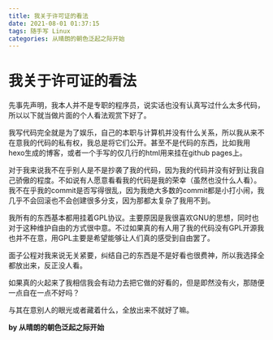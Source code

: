 ```yaml
---
title: 我关于许可证的看法
date: 2021-08-01 01:37:15
tags: 随手写 Linux
categories: 从晴朗的朝色泛起之际开始
---
```


# 我关于许可证的看法

先事先声明，我本人并不是专职的程序员，说实话也没有认真写过什么太多代码，所以以下就当做片面的个人看法观赏下好了。

我写代码完全就是为了娱乐，自己的本职与计算机并没有什么关系，所以我从来不在意我的代码的私有权，我总是将它们公开。甚至不是代码的东西，比如我用hexo生成的博客，或者一个手写的仅几行的html用来挂在github pages上。

对于我来说我不在乎别人是不是抄袭了我的代码，因为我的代码并没有好到让我自己骄傲的程度。不如说有人愿意看看我的代码是我的荣幸（虽然也没什么人看）。我不在乎我的commit是否写得很乱，因为我绝大多数的commit都是小打小闹，我几乎不会回滚也不会创建很多分支，因为那都太复杂了我用不到。

我所有的东西基本都用挂着GPL协议。主要原因是我很喜欢GNU的思想，同时也对于这种维护自由的方式很中意。不过如果真的有人用了我的代码没有GPL开源我也并不在意，用GPL主要是希望能够让人们真的感受到自由罢了。

面子公程对我来说无关紧要，纠结自己的东西是不是好看也很费神，所以我选择全都放出来，反正没人看。

如果真的火起来了我相信我会有动力去把它做的好看的，但是即然没有火，那随便一点自在一点不好吗？

与其在意别人的眼光或者藏着什么，全放出来不就好了嘛。

**by 从晴朗的朝色泛起之际开始**
